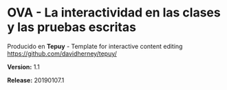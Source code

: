 # OVA - La interactividad en las clases y las pruebas escritas

Producido en **Tepuy** - Template for interactive content editing
https://github.com/davidherney/tepuy/

**Version:** 1.1

**Release:** 20190107.1
